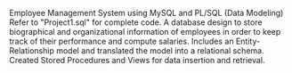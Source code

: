Employee Management System using MySQL and PL/SQL (Data Modeling)
Refer to "Project1.sql" for complete code.
A database design to store biographical and organizational information of employees in order to keep track of their performance and compute salaries.
Includes an Entity-Relationship model and translated the model into a relational schema.
Created Stored Procedures and Views for data insertion and retrieval.
